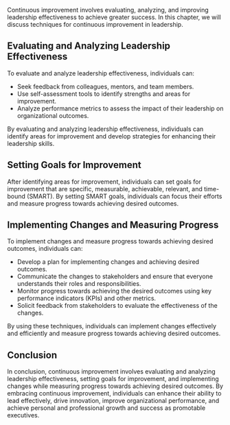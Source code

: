
Continuous improvement involves evaluating, analyzing, and improving leadership effectiveness to achieve greater success. In this chapter, we will discuss techniques for continuous improvement in leadership.

Evaluating and Analyzing Leadership Effectiveness
-------------------------------------------------

To evaluate and analyze leadership effectiveness, individuals can:

* Seek feedback from colleagues, mentors, and team members.
* Use self-assessment tools to identify strengths and areas for improvement.
* Analyze performance metrics to assess the impact of their leadership on organizational outcomes.

By evaluating and analyzing leadership effectiveness, individuals can identify areas for improvement and develop strategies for enhancing their leadership skills.

Setting Goals for Improvement
-----------------------------

After identifying areas for improvement, individuals can set goals for improvement that are specific, measurable, achievable, relevant, and time-bound (SMART). By setting SMART goals, individuals can focus their efforts and measure progress towards achieving desired outcomes.

Implementing Changes and Measuring Progress
-------------------------------------------

To implement changes and measure progress towards achieving desired outcomes, individuals can:

* Develop a plan for implementing changes and achieving desired outcomes.
* Communicate the changes to stakeholders and ensure that everyone understands their roles and responsibilities.
* Monitor progress towards achieving the desired outcomes using key performance indicators (KPIs) and other metrics.
* Solicit feedback from stakeholders to evaluate the effectiveness of the changes.

By using these techniques, individuals can implement changes effectively and efficiently and measure progress towards achieving desired outcomes.

Conclusion
----------

In conclusion, continuous improvement involves evaluating and analyzing leadership effectiveness, setting goals for improvement, and implementing changes while measuring progress towards achieving desired outcomes. By embracing continuous improvement, individuals can enhance their ability to lead effectively, drive innovation, improve organizational performance, and achieve personal and professional growth and success as promotable executives.
